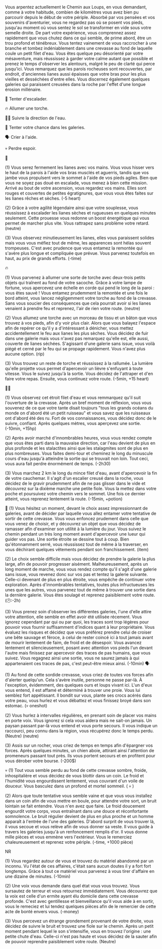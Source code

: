 Vous arpentez actuellement le Chemin aux Loups, en vous demandant, comme à votre habitude, combien de kilomètres vous avez bien pu parcourir depuis le début de votre périple. Absorbé par vos pensées et vos souvenirs d'aventurier, vous ne regardez pas où se posent vos pieds, jusqu'au moment où vous sentez le sol se transformer en vide sous votre semelle droite. De part votre expérience, vous comprennez assez rapidement que vous chutez dans ce qui semble, de prime abord, être un trou profond et ténébreux. Vous tentez vainement de vous raccrocher à une branche et tombez indéniablement dans une crevasse au fond de laquelle coule un petit filet d'eau. Vous êtes quelque peu désorienté par votre mésaventure, mais réussissez à garder votre calme autant que possible et prenez le temps d'observer les alentours, malgré le peu de clarté qui perce jusqu'ici. Vous remarquez que les parois rocheuses sont recouvertes, par endroit, d'anciennes lianes aussi épaisses que votre bras pour les plus vieilles et desséchées d'entre elles. Vous discernez également quelques galeries qui paraissent creusées dans la roche par l'effet d'une longue érosion millénaire.
 

🔗 Tenter d'escalader.

🔥 Allumer une torche.

🚶‍♂️ Suivre la direction de l'eau.

🔄 Tenter votre chance dans les galeries.

🗣 Crier à l'aide.

💀 Perdre espoir.


🔗

(1) Vous serez fermement les lianes avec vos mains. Vous vous hisser vers le haut de la parois à l'aide vos bras musclés et aguerris, tandis que vos jambe vous propulsent vers le sommet à l'aide de vos pieds agiles. Bien que vous ne soyez pas doué en escalade, vous menez à bien cette mission. Arrivé au bout de votre ascension, vous regardez vos mains. Elles sont rouges et couvertes de petites égratignures, que vous vous êtes faites sur les lianes rêches et sèches. 
(-5 heart)

(2) Grâce à votre agilité légendaire ainsi que votre souplesse, vous réussissez à escalader les lianes sèches et rugueuses en quelques minutes seulement. Cette prouesse vous redonne un boost énergétique qui vous permet de marcher plus vite. Vous rattrapez sans problème votre retard.
(neutre)

(3) Vous observez minutieusement les lianes, elles vous paraissent solides mais vous vous méfiez tout de même, les apparences sont hélas souvent trompeuses. C'est avec prudence que vous entamez la remontée qui s'avère plus longue et compliquée que prévue. Vous parvenez toutefois en haut, au prix de grands efforts. 
(-time)


🔥

(1) Vous parvenez à allumer une sorte de torche avec deux-trois petits objets qui traînent au fond de votre sacoche. Grâce à votre lampe de fortune, vous apercevez une échelle en corde qui pend le long de la paroi : vous êtes sauvé ! Vous entamez prudemment la remontée et une fois le bord atteint, vous lancez négligemment votre torche au fond de la crevasse. Sans vous soucier des conséquences que cela pourrait avoir si les lianes venaient à prendre feu et reprenez, l'air de rien votre route.
(neutre)

(2) Vous allumez une torche avec un morceau de tissu et un bâton que vous trouvez à vos pieds, afin d'y voir plus clair. Alors que vous balayez l'espace afin de repérer ce qu'il y a d'intéressant à dénicher, vous mettez accidentellement le feu aux lianes les plus sèches. Vous décidez de fuir dans une galerie mais vous n'avez pas remarquez qu'elle est, elle aussi, couverte de lianes séchées. S'agissant d'une galerie sans issue, vous voilà piégé et cerné par le feu qui se propage rapidement. Vous n'avez plus aucune option.
(rip)

(3) Vous trouvez un reste de torche et réussissez à la rallumée. La lumière qu'elle projette vous permet d'apercevoir un lièvre s'enfuyant à toute vitesse. Vous le suivez jusqu'à la sortie. Vous décidez de l'attraper et d'en faire votre repas. Ensuite, vous continuez votre route. 
(-5min, +15 heart)


🚶‍♂️

(1) Vous observez cet étroit filet d'eau et vous remmarquez qu'il suit l'ouverture de la crevasse. Après un bref moment de réflexion, vous vous souvenez de ce que votre tante disait toujours "tous les grands océans du monde on d'abord été un petit ruisseau" et vous savez que les ruisseaux ont d'abord été des ru. Fort de vos connaissances, vous décidez donc de le suivre, confiant. Après quelques mètres, vous aperçevez une sortie.
(-10min, +15hp)

(2) Après avoir marché d'innombrables heures, vous vous rendez compte que vous êtes parti dans la mauvaise direction, car l'eau devient de plus en plus profonde et les stalactites ainsi que les stalagmites sont de plus en plus nombreuses. Vous faites demi-tour et cheminez le long du minuscule cours d'eau jusqu'à atteindre la sortie qui se trouvait non loin. Tout ceci, vous aura fait perdre énormément de temps.
(-2h30)

(3) Vous marchez 2 km le long du mince filet d'eau, avant d'apercevoir la fin de votre cauchemar. Il s'agit d'un escalier creusé dans la roche, vous décidez de le gravir prudemment afin de ne pas glisser dans le vide et découvrez sur la dixième marche une petite fiole. Vous la mettez dans votre poche et poursuivez votre chemin vers le sommet. Une fois ce dernier atteint, vous reprenez lentement la route.
(-15min, +potion)

🔄 
(1) Vous hésitez un moment, devant le choix assez impressionnant de galeries, avant de décider par laquelle vous allez entamer votre tentative de sortir de cette crevasse. Vous vous enfoncez prudement dans celle que vous venez de choisir, et y découvrez un objet que vous décidez de ramasser afin d'examiner son utilité à la lumière du jour. Vous suivez le chemin pendant un très long moment avant d'apercevoir une lueur qui guider vos pas. Une sortie étroite se dessine tout à coup. Bien qu'étonnamment serré, vous réussissez tout de même à la traverser, en vous déchirant quelques vêtements pendant son franchissement. 
(item)

(2) Le choix semble difficile mais vous décidez de prendre la galerie la plus large, afin de pouvoir progresser aisément. Malheureusement, après un long moment de marche, vous vous rendez compte qu'il s'agit d'une galerie sans issue, vous revenez donc sur vos pas et tentez la galerie suivante. Celle-ci devenant de plus en plus étroite, vous empêche de continuer votre exploration. Après d'innombrables tentatives, toutes plus infructueuses les unes que les autres, vous parvenez tout de même à trouver une sortie dans la dernière galerie. Vous êtes soulagé et reprenez paisiblement votre route. 
(🕑:-2h)

(3) Vous prenez soin d'observer les différentes galeries, l'une d'elle attire votre attention, elle semble en effet avoir été utilisée récement. Vous ignorez cependant par qui ou par quoi, les traces sont trop légères pour pouvoir vous fournir suffisamment d'indices quant à leur propriétaire. Vous évaluez les risques et décidez que vous préférez prendre celui de croiser une bête sauvage et féroce, à celui de rester coincé ici à tout jamais avant de mourir lentement de faim, de froid et de désespoir. Vous avancez lentement et silencieusement, posant avec attention vos pieds l'un devant l'autre mais finissez par apercevoir des traces de pas humains, que vous suivez. Vous regagnez ainsi une sortie, vous ne saurez jamais à qui appartenaient ces traces de pas, c'est peut-être mieux ainsi.
(-10min)
🗣

(1) Au fond de cette sordide crevasse, vous criez de toutes vos forces afin d'alerter quelqu'un. Cela s'avère inutile, personne ne passe par-là. À l'exception, évidemment, des quelques ours et loups vivant ici. L'un d'eux vous entend, il est affamé et déterminé à trouver une proie. Vous lui semblez fort appétissant. Il bondit sur vous, plante ses crocs acérés dans votre peau, vous hurlez et vous débattez et vous finissez broyé dans son estomac. 
(💀 oneshot)

(2) Vous hurlez à intervalles régulières, en prenant soin de placer vos mains en porte voix. Vous ignorez si cela vous aidera mais ne sait-on jamais. Un paysan passant par-là vous entend et vous porte secours. Il vous indique un raccourci, peu connu dans la région, vous récupérez donc le temps perdu. (Neutre)
(neutre)

(3) Assis sur un rocher, vous criez de temps en temps afin d'épargner vos forces. Après quelques minutes, un chien aboie, attirant ainsi l'attention de promeneurs passant tout près. Ils vous portent secours et en profitent pour vous dérober votre bourse. 
(-200$)

💀 
(1) Tout vous semble perdu au fond de cette crevasse sombre, froide, inhospitalière et vous décidez de vous blottir dans un coin. Le froid et l'humidité vous engourdissent lentement, vous couvrant d'un voile de douceur. Vous basculez dans un profond et mortel sommeil. 
( 💀 )

(2) Alors que toute tentative vous semble vaine et que vous vous installez dans un coin afin de vous mettre en boule, pour attendre votre sort, un bruit lointain se fait entendre. Vous n'en avez que faire. Le froid doucement engourdit votre corps, vous entraînant dans une douce et réconfortante somnolence. Le bruit régulier devient de plus en plus proche et un homme apparaît à l'entrée de l'une des galeries. D'abord surprit de vous trouver là, il vous secoue et vous relève afin de vous donner sa veste. Il vous guide à travers les galeries jusqu'à un renfoncement remplis d'or. Il vous donne mille pièces et vous emmène vers l'extérieur. Vous le remerciez chaleureusement et reprenez votre périple.
(-time, +1000 pièce)

NR

(1) Vous regardez autour de vous et trouvez du matériel abandonné par un inconnu. Vu l'état de ces affaires, c'était sans aucun doutes il y a fort fort longtemps. Gràce à tout ce matériel vous parvenez à vous tirer d'affaire en une dizaine de minutes.
(-10min)

(2) Une voix vous demande dans quel état vous vous trouvez. Vous sursautez de terreur et vous retournez immédiatement. Vous découvrez que la voix est celle d'un ermite ayant élu domicile dans cette crevasse profonde. C'est avec gentillesse et bienveillance qu'il vous aide à en sortir, vous le remeciez et lui tendez quelques pièces afin de le remercier de cette acte de bonté envers vous. 
(-money)

(3) Vous percevez un étrange grondement provenant de votre droite, vous décidez de suivre le bruit et trouvez une fiole sur le chemin. Après un petit moment pendant lequel le son s'intensifie, vous en trouvez l'origine : une petite chute d'eau. Celle-ci n'est pas haute et vous décidez de la sauter afin de pouvoir reprendre paisiblement votre route. 
(Neutre)
